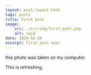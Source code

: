 ```yaml
---
layout: post-layout.html
tags: posts
title: First post
image: 
    src: ./src/img/first-post.png
    alt: void
date: 2024-02-20
excerpt: first post ever
---
```

this photo was taken on my computer. 

This is refreshing.